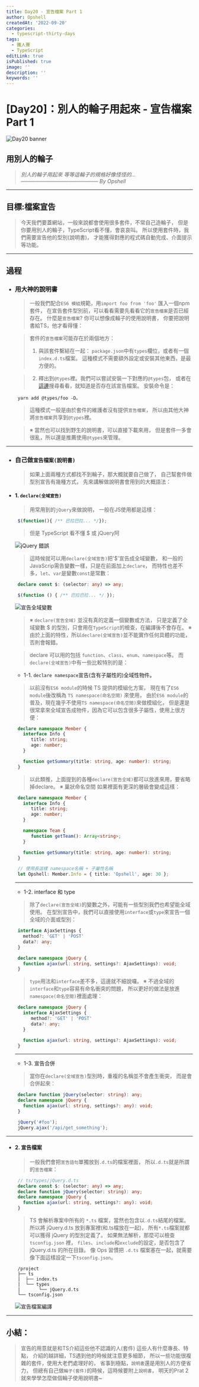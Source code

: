 ```yaml
---
title: Day20 - 宣告檔案 Part 1
author: Opshell
createdAt: '2022-09-20'
categories:
  - typescript-thirty-days
tags:
  - 鐵人賽
  - TypeScript
editLink: true
isPublished: true
image: ''
description: ''
keywords: ''
---
```

# [Day20]：別人的輪子用起來 - 宣告檔案 Part 1
![Day20 banner](https://ithelp.ithome.com.tw/upload/images/20220920/2010991892ajT5Gdpw.jpg)

## 用別人的輪子
   > *別人的輪子用起來*
   > *等等這輪子的規格好像怪怪的...*
   > *───────────────────── By Opshell*

---
## 目標:檔案宣告
   > 今天我們要蓋網站，一般來說都會使用很多套件，不常自己造輪子，
   > 但是你要用別人的輪子，TypeScript看不懂，會哀哀叫。
   > 所以使用套件時，我們需要宣告他的型別(說明書)，
   > 才能獲得對應的程式碼自動完成、介面提示等功能。

---
## 過程
- ### 用大神的說明書
   > 一般我們配合`ES6 模組`規範，用`import foo from 'foo'` 匯入一個npm套件，
   > 在宣告套件型別前，可以看看需要先看看它的`宣告檔案`是否已經存在。
   > 什麼是`宣告檔案`? 你可以想像成輪子的使用說明書，
   > 你要把說明書給TS，他才看得懂：

   > 套件的`宣告檔案`可能存在於兩個地方：
   > 1. 與該套件繫結在一起：
   >    `package.json`中有`types`欄位，或者有一個`index.d.ts`檔案。
   >    這種模式不需要額外設定或安裝其他東西，是最方便的。

   > 2. 釋出到`@types`裡。我們可以嘗試安裝一下對應的`@types`包，
   >    或者在[這邊](https://www.typescriptlang.org/dt/search?search=)搜尋看看，就知道是否存在該宣告檔案。
   >    安裝命令是：
   ```shell
    yarn add @types/foo -D。
   ```
   > 這種模式一般是由於套件的維護者沒有提供`宣告檔案`，
   > 所以由其他大神將`宣告檔案`共享到`@types`裡。

   > ※ 當然也可以找到野生的說明書，可以直接下載來用，
   >   但是套件一多會很亂，所以還是推薦使用`@types`來管理。

---
- ### 自己做`宣告檔案(說明書)`
   > 如果上面兩種方式都找不到輪子，那大概就要自己做了，
   > 自己幫套件做型別宣告有幾種方式，
   > 先來講解做說明書會用到的大概語法：

- #### 1. `declare(全域宣告)`
   > 用常用到的`jQuery`來做說明，
   > 一般在JS使用都是這樣：
   ```javascript
    $(function(){ /** 巴拉巴拉... */});
   ```
   > 但是 TypeScript 看不懂 $ 或 jQuery阿

   ![jQuery 錯誤](https://ithelp.ithome.com.tw/upload/images/20220913/20109918yZCi2KU8i0.png)
   > 這時候就可以用`declare(全域宣告)`把'$'宣告成全域變數，
   > 和一般的JavaScrip需告變數一樣，只是在前面加上`declare`，
   > 而特性也差不多，`let`、`var`是變數`const`是常數：
   ```typescript
    declare const $: (selector: any) => any;

    $(function () { /** 巴拉巴拉... */ });
   ```
   ![宣告全域變數](https://ithelp.ithome.com.tw/upload/images/20220913/20109918MH0uHJ9bfs.png)
   > ※ `declare(宣告全域)` 並沒有真的定義一個變數或方法，
   >    只是定義了全域變數 $ 的型別，只會用在`TypeScript`的檢查，在編譯後不會存在。
   > ※ 由於上面的特性，所以`declare(全域宣告)`並不能實作任何具體的功能，否則會報錯。

   > declare 可以用的包括 `function`、`class`、`enum`、`namespace`等。
   > 而`declare(全域宣告)`中有一些比較特別的是：

   * 1-1. `declare namespace`宣告(含有子屬性的)全域性物件。
   > 以前沒有`ES6 module`的時候 TS 提供的模組化方案，
   > 現在有了`ES6 module`後改稱為 `TS namespace(命名空間)` 來使用，
   > 由於`ES6 module`的普及，現在幾乎不使用`TS namespace(命名空間)`來做模組化，
   > 但是還是很常拿來全域宣告成物件，因為它可以包含很多子屬性，使用上很方便：
   ```typescript
    declare namespace Member {
      interface Info {
         title: string;
         age: number;
      }

      function getSummary(title: string, age: number): string;
    }
   ```
   > 以此類推，上面提到的各種`declare(宣告全域)`都可以放進來用，要省略掉declare。
   > ※ 巢狀命名空間
   >    如果裡面有更深的層級會變成這樣：
   ```typescript
    declare namespace Member {
      interface Info {
         title: string;
         age: number;
      }

      namespace Team {
         function getTeam(): Array<string>;
      }

      function getSummary(title: string, age: number): string;
    }

    // 使用長這樣 namespace名稱 + 子屬性名稱
    let Opshell: Member.Info = { title: 'Opshell', age: 30 };
   ```

   ---
   * 1-2. interface 和 type
   > 除了`declare(宣告全域)`的變數之外，可能有一些型別我們也希望能全域使用。
   > 在型別宣告中，我們可以直接使用`interface`或`type`來宣告一個全域的介面或型別：
   ```typescript
    interface AjaxSettings {
      method?: 'GET' | 'POST'
      data?: any;
    }

    declare namespace jQuery {
      function ajax(url: string, settings?: AjaxSettings): void;
    }
   ```
   > `type`用法和`interface`差不多，這邊就不細說囉。
   > ※ 不過全域的`interface`和`type`容易有命名衝突的問題，
   >    所以更好的做法是放進`namespace(命名空間)`裡面處理：
   ```typescript
    declare namespace jQuery {
      interface AjaxSettings {
         method?: 'GET' | 'POST'
         data?: any;
      }

      function ajax(url: string, settings?: AjaxSettings): void;
    }
   ```

   ---
   * 1-3. 宣告合併
   > 當你在`declare(全域宣告)`型別時，重複的名稱並不會產生衝突，
   > 而是會合併起來：
   ```typescript
    declare function jQuery(selector: string): any;
    declare namespace jQuery {
      function ajax(url: string, settings?: any): void;
    }

    jQuery('#foo');
    jQuery.ajax('/api/get_something');
   ```

---
- #### 2. 宣告檔案
   > 一般我們會把`宣告語句`單獨放到`.d.ts`的檔案裡面，
   > 所以`.d.ts`就是所謂的`宣告檔案`：

   ```typescript
    // ts/types/jQuery.d.ts
    declare const $: (selector: any) => any;
    declare function jQuery(selector: string): any;
    declare namespace jQuery {
      function ajax(url: string, settings?: any): void;
    }
   ```
   > TS 會解析專案中所有的 `*.ts` 檔案，當然也包含以`.d.ts`結尾的檔案。
   > 所以將 jQuery.d.ts 放到專案裡(和.ts檔放在一起)，
   > 所有`*.ts`檔案就都可以獲得 jQuery 的型別定義了。
   > 如果無法解析，那麼可以檢查 `tsconfig.json` 裡，
   > `files`、`include`和`exclude`的設定，是否包含了 jQuery.d.ts 的所在目錄。
   > 像 Ops 習慣把 `.d.ts` 檔案塞在一起，就需要像下面這樣設定一下`tsconfig.json`。
   ```
    /project
    ├── ts
    |  ├── index.ts
    |  └── types
    |       └── jQuery.d.ts
    └── tsconfig.json
   ```
   ![宣告檔案編譯](https://ithelp.ithome.com.tw/upload/images/20220913/20109918pp3TaemvsZ.png)

---
## 小結：
> 宣告的用意就是和TS介紹這些他不認識的人(套件)
> 這些人有什麼專長、特點，
> 介紹的越詳細，TS遇到他的時候就注意更多細節，
> 所以一些功能很複雜的套件，使用大老們處理好的，
> 省事到極點，`說明書`還是用別人的方便省力，
> 但總有自己做`輪子(套件)`的時候，這時候要附上`說明書`，
> 明天的Prat 2 就來學學怎麼做個輪子使用說明書~
